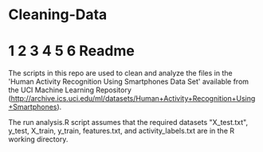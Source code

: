 Cleaning-Data
=============

1
2
3
4
5
6
Readme
========================================================
The scripts in this repo are used to clean and analyze the files in the 'Human Activity Recognition Using Smartphones Data Set' available from the UCI Machine Learning Repository (http://archive.ics.uci.edu/ml/datasets/Human+Activity+Recognition+Using+Smartphones).

The run analysis.R script assumes that the required datasets "X_test.txt", y_test, X_train, y_train, features.txt, and activity_labels.txt are in the R working directory.
